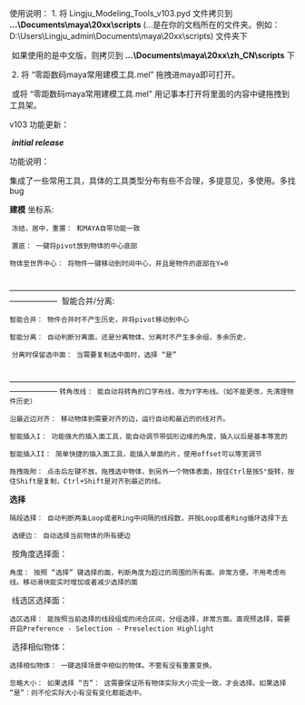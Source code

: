 使用说明：
			1. 将 Lingju_Modeling_Tools_v103.pyd  文件拷贝到   **...\Documents\maya\20xx\scripts**   (...是在你的文档所在的文件夹。例如：D:\Users\Lingju_admin\Documents\maya\20xx\scripts\)  文件夹下

​		如果使用的是中文版，则拷贝到 **...\Documents\maya\20xx\zh_CN\scripts** 下



​	2. 将  “零距数码maya常用建模工具.mel”  拖拽进maya即可打开。

​		或将  “零距数码maya常用建模工具.mel”  用记事本打开将里面的内容中键拖拽到工具架。





v103 功能更新：

​				***initial release***



功能说明：

​				集成了一些常用工具，具体的工具类型分布有些不合理，多提意见，多使用。多找bug

**建模**
	   坐标系:

​		       `冻结，居中，重置： 和MAYA自带功能一致`

​		       `置底： 一键将pivot放到物体的中心底部`

​			   `物体至世界中心： 将物件一键移动到时间中心，并且是物件的底部在Y=0` 

​		——————————————————————————————————————————
​		智能合并/分离:

​				`智能合并： 物件合并时不产生历史，并将pivot移动到中心`

​		       `智能分离： 自动判断分离面，还是分离物体，分离时不产生多余组，多余历史，`

​    		   `分离时保留选中面： 当需要复制选中面时，选择 “是”`

​		——————————————————————————————————————————
​		       `转角改线： 能自动将转角的口字布线，改为Y字布线。（如不能更改，先清理物件历史）`

​		       `沿最近边对齐： 移动物体到需要对齐的边，运行自动和最近的的线对齐。`

​			   `智能插入I： 功能强大的插入面工具，能自动调节带弧形边缘的角度，插入以后是基本等宽的 `

​			   `智能插入II： 简单快捷的插入面工具，能插入单面的片，使用offset可以等宽调节 `

​		 	  `拖拽吸附： 点击后左键不放，拖拽选中物体，到另外一个物体表面，按住Ctrl是按5°旋转，按住Shift是复制，Ctrl+Shift是对齐到最近的线。`



**选择**

​		        `隔段选择： 自动判断两条Loop或者Ring中间隔的线段数，并按Loop或者Ring循环选择下去`

​		        `选硬边： 自动选择当前物体的所有硬边`



​	    按角度选择面：

​				`角度： 按照 “选择” 键选择的面，判断角度为超过的周围的所有面。非常方便。不用考虑布线。移动滑块能实时增加或者减少选择的面`

​		线选区选择面：

​				`选区选择： 能按照当前选择的线段组成的闭合区间，分组选择，非常方面。直观预选择，需要开启Preference - Selection - Preselection Highlight`

​		选择相似物体：

​				`选择相似物体： 一键选择场景中相似的物体。不管有没有重置变换。`

​				`忽略大小： 如果选择 “否”： 这需要保证所有物体实际大小完全一致，才会选择。如果选择 “是”：则不伦实际大小有没有变化都能选中。`



